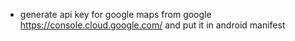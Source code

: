 
- generate api key for google maps from google https://console.cloud.google.com/ and put it in android manifest